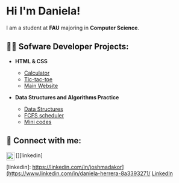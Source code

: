 # Hi I'm Daniela! 
 I am a student at **FAU** majoring in **Computer Science**.

## 👩‍💻 Sofware Developer Projects:
- **HTML & CSS** 
  - [Calculator](https://github.com/ddlhg/Calculator)
  - [Tic-tac-toe](https://github.com/ddlhg/Tic-tac-toe)
  - [Main Website](https://github.com/ddlhg/Main_Website)

- **Data Structures and Algorithms Practice**
  - [Data Structures](https://github.com/ddlhg/Practice-Algorithms)
  - [FCFS scheduler](https://github.com/ddlhg/FCFS_scheduler)
  - [Mini codes](https://github.com/ddlhg/Mini-Projects)

## 📨 Connect with me: ##

[<img align="left" alt="JoshMadakor | LinkedIn" width="22px" src="https://cdn.jsdelivr.net/npm/simple-icons@v3/icons/linkedin.svg" />][linkedin]

[linkedin]: https://linkedin.com/in/joshmadakor](https://www.linkedin.com/in/daniela-herrera-8a3393271/
<a href="https://www.linkedin.com/in/daniela-herrera-8a3393271/">LinkedIn</a>

<!--
- 🔭 I’m currently working on ...
- 🌱 I’m currently learning ...
- 👯 I’m looking to collaborate on ...
- 🤔 I’m looking for help with ...
- 💬 Ask me about ...
- 📫 How to reach me: ...
- ⚡ Fun fact: ...
- Certifications: ....
-->
